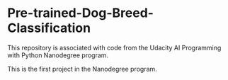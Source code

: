 # Pre-trained-Dog-Breed-Classification

This repository is associated with code from the Udacity AI Programming with Python Nanodegree program. 

This is the first project in the Nanodegree program.